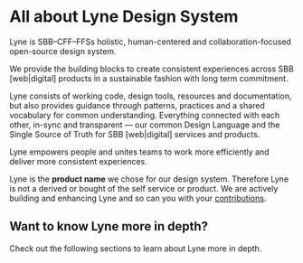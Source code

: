 
<h1 class="title is-1">All about Lyne Design System</h1>

Lyne is SBB–CFF–FFSs holistic, human-centered and collaboration-focused open-source design system.

We provide the building blocks to create consistent experiences across SBB [web|digital] products in a sustainable fashion with long term commitment.

Lyne consists of working code, design tools, resources and documentation, but also  provides guidance through patterns, practices and a shared vocabulary for common understanding. Everything connected with each other, in-sync and transparent — our common Design Language and the Single Source of Truth for SBB [web|digital] services and products.

Lyne empowers people and unites teams to work more efficiently and deliver more consistent experiences.

<div class="notification is-primary is-light">Lyne is the <strong>product name</strong> we chose for our design system. Therefore Lyne is not a derived or bought of the self service or product. We are actively building and enhancing Lyne and so can you with your <a href="/contributing">contributions</a>.</div>

## Want to know Lyne more in depth?

Check out the following sections to learn about Lyne more in depth.